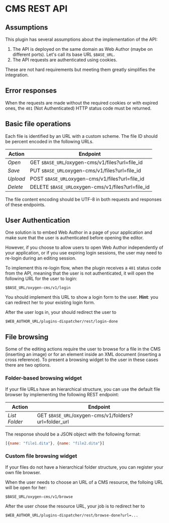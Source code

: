 CMS REST API
============ 

Assumptions
-----------

This plugin has several assumptions about the implementation of the API:

1. The API is deployed on the same domain as Web Author (maybe on different ports). Let's call its base URL `$BASE_URL`.
2. The API requests are authenticated using cookies.

These are not hard requirements but meeting them greatly simplifies the integration.

Error responses
---------------

When the requests are made without the required cookies or with expired ones, the `401` (Not Authenticated) HTTP status code must be returned.

Basic file operations
---------------------

Each file is identified by an URL with a custom scheme. The file ID should be percent encoded in the following URLs.

| Action   | Endpoint  |
|----------|-----------|
| *Open*   | GET    `$BASE_URL`/oxygen-cms/v1/files?url=file_id  |
| *Save*   | PUT    `$BASE_URL`oxygen-cms/v1/files?url=file_id  |
| *Upload* | POST   `$BASE_URL`oxygen-cms/v1/files?url=file_id  |
| *Delete* | DELETE `$BASE_URL`oxygen-cms/v1/files?url=file_id  |

The file content encoding should be UTF-8 in both requests and responses of these endpoints.

User Authentication
-------------------

One solution is to embed Web Author in a page of your application and make sure that the user is authenticated before opening the editor.

However, if you choose to allow users to open Web Author independently of your application, or if you use expiring login sessions, the user may need to re-login during an editing session.

To implement this re-login flow, when the plugin receives a `401` status code from the API, meaning that the user is not authenticated, it will open the following URL for the user to login:

```
$BASE_URL/oxygen-cms/v1/login
```

You should implement this URL to show a login form to the user.
**Hint**: you can redirect her to your existing login form.

After the user logs in, your should redirect the user to 

```
$WEB_AUTHOR_URL/plugins-dispatcher/rest/login-done
```

File browsing
-------------

Some of the editing actions require the user to browse for a file in the CMS (inserting an image) or for an element inside an XML document (inserting a cross reference). To present a browsing widget to the user in these cases there are two options.   

### Folder-based browsing widget

If your file URLs have an hierarchical structure, you can use the default file browser by implementing the following REST endpoint:

| Action   | Endpoint  |
|----------|-----------|
| *List Folder*     | GET `$BASE_URL`/oxygen-cms/v1/folders?url=folder_url  |

The response should be a JSON object with the following format:

```javascript
[{name: "file1.dita"}, {name: "file2.dita"}]
```

### Custom file browsing widget

If your files do not have a hierarchical folder structure, you can register your own file browser.

When the user needs to choose an URL of a CMS resource, the folloing URL will be open for her:
```
$BASE_URL/oxygen-cms/v1/browse
```

After the user chose the resource URL, your job is to redirect her to 
```
$WEB_AUTHOR_URL/plugins-dispatcher/rest/browse-done?url=...
```
